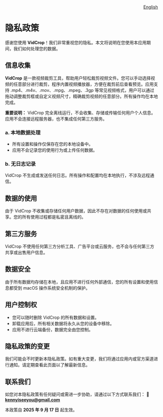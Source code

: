 <p align="right">
  <a href="./privacy-policy.md">English</a>
</p>
<!--rehype:style=float: right; bottom: -36px; position: relative;-->

隐私政策
===

感谢您使用 **VidCrop**！我们非常重视您的隐私。本文将说明在您使用本应用期间，我们如何处理您的数据。

## 信息收集

**VidCrop** 是一款视频裁剪工具，帮助用户轻松裁剪视频文件。您可以手动选择视频的任意部分进行裁剪，程序内置视频播放器，方便在裁剪前后查看预览。应用支持 .mp4、.m4v、.mov、.mpg、.mpeg、.3gp 等常见视频格式，用户可以通过拖动调整裁剪框或自定义视频尺寸，精确裁剪视频的任意部分。所有操作均在本地完成。

**重要说明：** VidCrop 完全离线运行，不会收集、存储或传输任何用户个人信息。应用不会连接远程服务器，也不集成任何第三方服务。

### a. 本地数据处理

* 所有设置和操作仅保存在您的本地设备中。
* 应用不会记录您的使用行为或上传任何数据。

### b. 无日志记录

VidCrop 不生成或发送任何日志。所有操作和配置均在本地执行，不涉及远程通信。

## 数据的使用

由于 VidCrop 不收集或存储任何用户数据，因此不存在对数据的任何使用或共享。您的所有使用过程都是私密且离线的。

## 第三方服务

VidCrop 不使用任何第三方分析工具、广告平台或云服务，也不会与任何第三方共享或出售用户信息。

## 数据安全

由于所有数据均存储在本地，且应用不进行任何外部通信，您的所有设置和使用信息都受到 macOS 操作系统安全机制的保护。

## 用户控制权

* 您可以随时删除 VidCrop 的所有数据和设置。
* 卸载应用后，所有相关数据将永久从您的设备中移除。
* 应用不进行云端备份，数据完全由您控制。

## 隐私政策的变更

我们可能会不时更新本隐私政策。如有重大变更，我们将通过应用内或官方渠道进行通知。请定期查看此页面以了解最新信息。

## 联系我们

如您对本隐私政策有任何疑问或需进一步协助，请通过以下方式联系我们：
📧 **[kennyiseeyou@gmail.com](mailto:kennyiseeyou@gmail.com)**

本政策自 **2025 年 9 月 17 日** 起生效。
